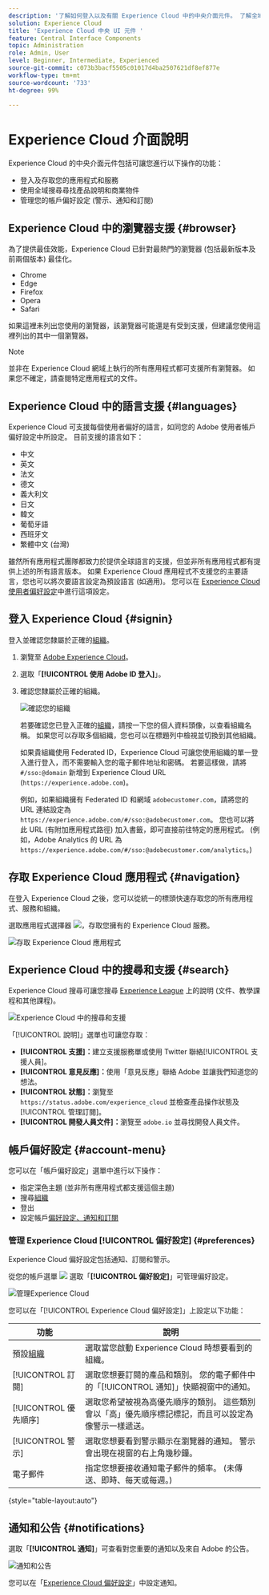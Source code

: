 ```yaml
---
description: '了解如何登入以及有關 Experience Cloud 中的中央介面元件。 了解全域搜尋、您的帳戶偏好設定，以及如何瀏覽介面及取得說明。 '
solution: Experience Cloud
title: 'Experience Cloud 中央 UI 元件 '
feature: Central Interface Components
topic: Administration
role: Admin, User
level: Beginner, Intermediate, Experienced
source-git-commit: c073b3bacf5505c01017d4ba2507621df8ef877e
workflow-type: tm+mt
source-wordcount: '733'
ht-degree: 99%

---
```


# Experience Cloud 介面說明

Experience Cloud 的中央介面元件包括可讓您進行以下操作的功能：

* 登入及存取您的應用程式和服務
* 使用全域搜尋尋找產品說明和商業物件
* 管理您的帳戶偏好設定 (警示、通知和訂閱)

## Experience Cloud 中的瀏覽器支援 {#browser}

為了提供最佳效能，Experience Cloud 已針對最熱門的瀏覽器 (包括最新版本及前兩個版本) 最佳化。

* Chrome
* Edge
* Firefox
* Opera
* Safari

如果這裡未列出您使用的瀏覽器，該瀏覽器可能還是有受到支援，但建議您使用這裡列出的其中一個瀏覽器。

>[!NOTE]
>
>並非在 Experience Cloud 網域上執行的所有應用程式都可支援所有瀏覽器。 如果您不確定，請查閱特定應用程式的文件。

## Experience Cloud 中的語言支援 {#languages}

Experience Cloud 可支援每個使用者偏好的語言，如同您的 Adobe 使用者帳戶偏好設定中所設定。 目前支援的語言如下：

* 中文
* 英文
* 法文
* 德文
* 義大利文
* 日文
* 韓文
* 葡萄牙語
* 西班牙文
* 繁體中文 (台灣)

雖然所有應用程式團隊都致力於提供全球語言的支援，但並非所有應用程式都有提供上述的所有語言版本。 如果 Experience Cloud 應用程式不支援您的主要語言，您也可以將次要語言設定為預設語言 (如適用)。 您可以在 [Experience Cloud 使用者偏好設定](https://experience.adobe.com/preferences)中進行這項設定。

## 登入 Experience Cloud {#signin}

登入並確認您隸屬於正確的[組織](organizations.md)。

1. 瀏覽至 [Adobe Experience Cloud](https://experience.adobe.com)。
1. 選取「**[!UICONTROL 使用 Adobe ID 登入]**」。
1. 確認您隸屬於正確的組織。

   ![確認您的組織](assets/organizations-menu.png)

   若要確認您已登入正確的[組織](organizations.md)，請按一下您的個人資料頭像，以查看組織名稱。 如果您可以存取多個組織，您也可以在標題列中檢視並切換到其他組織。

   如果貴組織使用 Federated ID，Experience Cloud 可讓您使用組織的單一登入進行登入，而不需要輸入您的電子郵件地址和密碼。 若要這樣做，請將 `#/sso:@domain` 新增到 Experience Cloud URL (`https://experience.adobe.com`)。

   例如，如果組織擁有 Federated ID 和網域 `adobecustomer.com`，請將您的 URL 連結設定為 `https://experience.adobe.com/#/sso:@adobecustomer.com`。 您也可以將此 URL (有附加應用程式路徑) 加入書籤，即可直接前往特定的應用程式。 (例如，Adobe Analytics 的 URL 為 `https://experience.adobe.com/#/sso:@adobecustomer.com/analytics`。)

## 存取 Experience Cloud 應用程式 {#navigation}

在登入 Experience Cloud 之後，您可以從統一的標頭快速存取您的所有應用程式、服務和組織。

選取應用程式選擇器 ![](assets/menu-icon.png)，存取您擁有的 Experience Cloud 服務。

![存取 Experience Cloud 應用程式](assets/platform-core-services.png)

## Experience Cloud 中的搜尋和支援 {#search}

Experience Cloud 搜尋可讓您搜尋 [Experience League](https://experienceleague.adobe.com/#home) 上的說明 (文件、教學課程和其他課程)。

![Experience Cloud 中的搜尋和支援](assets/search-menu.png)

「[!UICONTROL 說明]」選單也可讓您存取：

* **[!UICONTROL 支援]：**&#x200B;建立支援服務單或使用 Twitter 聯絡[!UICONTROL 支援人員]。
* **[!UICONTROL 意見反應]：**&#x200B;使用「意見反應」聯絡 Adobe 並讓我們知道您的想法。
* **[!UICONTROL 狀態]：**&#x200B;瀏覽至 `https://status.adobe.com/experience_cloud` 並檢查產品操作狀態及[!UICONTROL 管理訂閱]。
* **[!UICONTROL 開發人員文件]：**&#x200B;瀏覽至 `adobe.io` 並尋找開發人員文件。

## 帳戶偏好設定 {#account-menu}

您可以在「帳戶偏好設定」選單中進行以下操作：

* 指定深色主題 (並非所有應用程式都支援這個主題)
* 搜尋[組織](organizations.md)
* 登出
* 設定帳戶[偏好設定、通知和訂閱](#preferences)

### 管理 Experience Cloud [!UICONTROL 偏好設定] {#preferences}

Experience Cloud 偏好設定包括通知、訂閱和警示。

從您的帳戶選單 ![](assets/preferences-icon-sm.png) 選取「**[!UICONTROL 偏好設定]**」可管理偏好設定。

![管理Experience Cloud](assets/preferences-page.png)

您可以在「[!UICONTROL Experience Cloud 偏好設定]」上設定以下功能：

| 功能 | 說明 |
|--- |--- |
| 預設[組織](organizations.md) | 選取當您啟動 Experience Cloud 時想要看到的組織。 |
| [!UICONTROL 訂閱] | 選取您想要訂閱的產品和類別。 您的電子郵件中的「[!UICONTROL 通知]」快顯視窗中的通知。 |
| [!UICONTROL 優先順序] | 選取您希望被視為高優先順序的類別。 這些類別會以「高」優先順序標記標記，而且可以設定為像警示一樣遞送。 |
| [!UICONTROL 警示] | 選取您想要看到警示顯示在瀏覽器的通知。 警示會出現在視窗的右上角幾秒鐘。 |
| 電子郵件 | 指定您想要接收通知電子郵件的頻率。 (未傳送、即時、每天或每週。) |

{style=&quot;table-layout:auto&quot;}

## 通知和公告 {#notifications}

選取「**[!UICONTROL 通知]**」可查看對您重要的通知以及來自 Adobe 的公告。

![通知和公告](assets/notifications-menu-small.png)

您可以在「[Experience Cloud 偏好設定](#preferences)」中設定通知。
